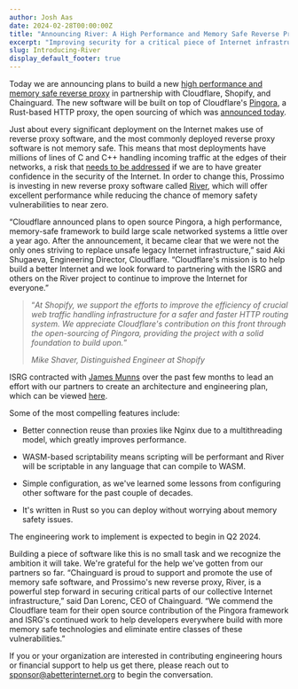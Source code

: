 ```yaml
---
author: Josh Aas
date: 2024-02-28T00:00:00Z
title: "Announcing River: A High Performance and Memory Safe Reverse Proxy Built on Pingora"
excerpt: "Improving security for a critical piece of Internet infrastructure."
slug: Introducing-River
display_default_footer: true
---
```


Today we are announcing plans to build a new [high performance and memory safe reverse proxy](https://github.com/memorysafety/river) in partnership with Cloudflare, Shopify, and Chainguard. The new software will be built on top of Cloudflare's [Pingora](https://github.com/cloudflare/pingora), a Rust-based HTTP proxy, the open sourcing of which was [announced today](https://blog.cloudflare.com/pingora-open-source).

Just about every significant deployment on the Internet makes use of reverse proxy software, and the most commonly deployed reverse proxy software is not memory safe. This means that most deployments have millions of lines of C and C++ handling incoming traffic at the edges of their networks, a risk that [needs to be addressed](https://www.whitehouse.gov/oncd/briefing-room/2024/02/26/press-release-technical-report/) if we are to have greater confidence in the security of the Internet. In order to change this, Prossimo is investing in new reverse proxy software called [River](https://www.memorysafety.org/initiative/reverse-proxy/), which will offer excellent performance while reducing the chance of memory safety vulnerabilities to near zero.

&ldquo;Cloudflare announced plans to open source Pingora, a high performance, memory-safe framework to build large scale networked systems a little over a year ago. After the announcement, it became clear that we were not the only ones striving to replace unsafe legacy Internet infrastructure,&rdquo; said Aki Shugaeva, Engineering Director, Cloudflare. &ldquo;Cloudflare's mission is to help build a better Internet and we look forward to partnering with the ISRG and others on the River project to continue to improve the Internet for everyone.&rdquo;

<div class="card border-0 pic-quote-right">
    <div class="pt-4 pb-4">
        <blockquote class="blockquote">
            <span class="quote"></span>
            <div class="quote-text">
                <p class="font-italic lh-170">&ldquo;<em>At Shopify, we support the efforts to improve the efficiency of crucial web traffic handling infrastructure for a safer and faster HTTP routing system. We appreciate Cloudflare's contribution on this front through the open-sourcing of Pingora, providing the project with a solid foundation to build upon.</em>&rdquo;</p>
                <footer class="blockquote-footer"><cite title="Source Title">Mike Shaver, Distinguished Engineer at Shopify</cite></footer>
            </div>
        </blockquote>
    </div>
</div>

ISRG contracted with [James Munns](https://onevariable.com/) over the past few months to lead an effort with our partners to create an architecture and engineering plan, which can be viewed [here](https://github.com/memorysafety/river).

Some of the most compelling features include:

-   Better connection reuse than proxies like Nginx due to a multithreading model, which greatly improves performance.

-   WASM-based scriptability means scripting will be performant and River will be scriptable in any language that can compile to WASM.

-   Simple configuration, as we've learned some lessons from configuring other software for the past couple of decades.

-   It's written in Rust so you can deploy without worrying about memory safety issues.

The engineering work to implement is expected to begin in Q2 2024.

Building a piece of software like this is no small task and we recognize the ambition it will take. We're grateful for the help we've gotten from our partners so far. &ldquo;Chainguard is proud to support and promote the use of memory safe software, and Prossimo's new reverse proxy, River, is a powerful step forward in securing critical parts of our collective Internet infrastructure,&rdquo; said Dan Lorenc, CEO of Chainguard. &ldquo;We commend the Cloudflare team for their open source contribution of the Pingora framework and ISRG's continued work to help developers everywhere build with more memory safe technologies and eliminate entire classes of these vulnerabilities.&rdquo;

If you or your organization are interested in contributing engineering hours or financial support to help us get there, please reach out to sponsor@abetterinternet.org to begin the conversation.